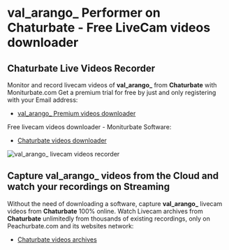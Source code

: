 # val_arango_ Performer on Chaturbate - Free LiveCam videos downloader

## Chaturbate Live Videos Recorder

Monitor and record livecam videos of **val_arango_** from **Chaturbate** with Moniturbate.com
Get a premium trial for free by just and only registering with your Email address:
* [val_arango_ Premium videos downloader](https://moniturbate.com/request-demo-licence-key.html)

Free livecam videos downloader - Moniturbate Software:
* [Chaturbate videos downloader](https://moniturbate.com/moniturbate-download-software.html)

![val_arango_ livecam videos recorder](https://peachurnet.com/templates/moniturbate-software.png)


## Capture val_arango_ videos from the Cloud and watch your recordings on Streaming

Without the need of downloading a software, capture **val_arango_** livecam videos from **Chaturbate** 100% online.
Watch Livecam archives from **Chaturbate** unlimitedly from thousands of existing recordings, only on Peachurbate.com and its websites network:
* [Chaturbate videos archives](https://peachurnet.com/)